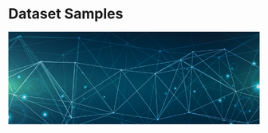 # Dataset Samples

<img src="https://github.com/mida-project/meta/blob/master/banners/dataset-samples_851x315.png?raw=true" />
